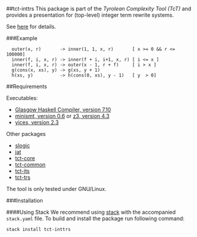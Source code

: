 ##tct-inttrs
This package is part of the _Tyrolean Complexity Tool (TcT)_ and provides
a presentation for (top-level) integer term rewrite systems.

See [here](http://aprove.informatik.rwth-aachen.de/help_new/inttrs.html) for details.

###Example
```
  outer(x, r)       -> inner(1, 1, x, r)       [ x >= 0 && r <= 100000]
  inner(f, i, x, r) -> inner(f + i, i+1, x, r) [ i <= x ]
  inner(f, i, x, r) -> outer(x - 1, r + f)     [ i > x ]
  g(cons(x, xs), y) -> g(xs, y + 1)
  h(xs, y)          -> h(cons(0, xs), y - 1)   [ y  > 0]
```

##Requirements

Executables:
  * [Glasgow Haskell Compiler, version 7.10](http://www.haskell.org/ghc/)
  * [minismt, version 0.6](http://cl-informatik.uibk.ac.at/software/minismt/) or [z3, version 4.3](https://github.com/Z3Prover/z3)
  * [yices, version 2.3](http://yices.csl.sri.com/)

Other packages
  * [slogic](https://github.com/ComputationWithBoundedResources/slogic/)
  * [jat](https://github.com/ComputationWithBoundedResources/jat/)
  * [tct-core](https://github.com/ComputationWithBoundedResources/tct-core/)
  * [tct-common](https://github.com/ComputationWithBoundedResources/tct-common/)
  * [tct-its](https://github.com/ComputationWithBoundedResources/tct-trs/)
  * [tct-trs](https://github.com/ComputationWithBoundedResources/tct-its/)

The tool is only tested under GNU/Linux.

###Installation

####Using Stack
We recommend using [stack](https://github.com/commercialhaskell/stack) with the accompanied `stack.yaml` file.
To build and install the package run following command:

```bash
stack install tct-inttrs
```

